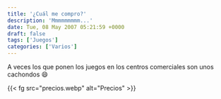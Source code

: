 ```yaml
---
title: '¿Cuál me compro?'
description: 'Mmmmmmmmm...'
date: Tue, 08 May 2007 05:21:59 +0000
draft: false
tags: ['Juegos']
categories: ['Varios']
---
```


A veces los que ponen los juegos en los centros comerciales son unos cachondos :smile:

{{< fg src="precios.webp" alt="Precios" >}}